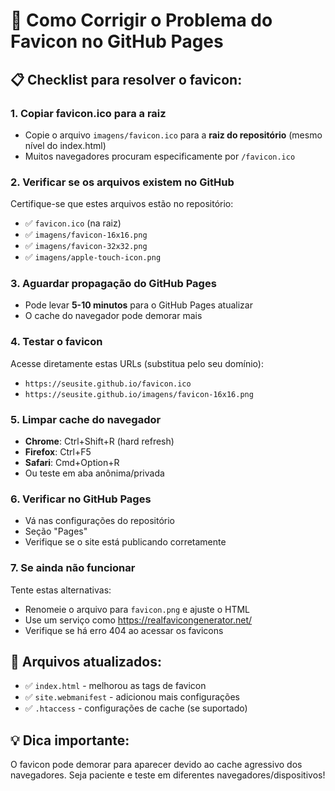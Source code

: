# 🔧 Como Corrigir o Problema do Favicon no GitHub Pages

## 📋 Checklist para resolver o favicon:

### 1. **Copiar favicon.ico para a raiz**
- Copie o arquivo `imagens/favicon.ico` para a **raiz do repositório** (mesmo nível do index.html)
- Muitos navegadores procuram especificamente por `/favicon.ico`

### 2. **Verificar se os arquivos existem no GitHub**
Certifique-se que estes arquivos estão no repositório:
- ✅ `favicon.ico` (na raiz)
- ✅ `imagens/favicon-16x16.png`
- ✅ `imagens/favicon-32x32.png`
- ✅ `imagens/apple-touch-icon.png`

### 3. **Aguardar propagação do GitHub Pages**
- Pode levar **5-10 minutos** para o GitHub Pages atualizar
- O cache do navegador pode demorar mais

### 4. **Testar o favicon**
Acesse diretamente estas URLs (substitua pelo seu domínio):
- `https://seusite.github.io/favicon.ico`
- `https://seusite.github.io/imagens/favicon-16x16.png`

### 5. **Limpar cache do navegador**
- **Chrome**: Ctrl+Shift+R (hard refresh)
- **Firefox**: Ctrl+F5
- **Safari**: Cmd+Option+R
- Ou teste em aba anônima/privada

### 6. **Verificar no GitHub Pages**
- Vá nas configurações do repositório
- Seção "Pages"
- Verifique se o site está publicando corretamente

### 7. **Se ainda não funcionar**
Tente estas alternativas:
- Renomeie o arquivo para `favicon.png` e ajuste o HTML
- Use um serviço como https://realfavicongenerator.net/
- Verifique se há erro 404 ao acessar os favicons

## 🚀 Arquivos atualizados:
- ✅ `index.html` - melhorou as tags de favicon
- ✅ `site.webmanifest` - adicionou mais configurações
- ✅ `.htaccess` - configurações de cache (se suportado)

## 💡 Dica importante:
O favicon pode demorar para aparecer devido ao cache agressivo dos navegadores. 
Seja paciente e teste em diferentes navegadores/dispositivos!
